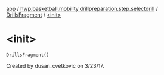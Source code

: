 [app](../../index.md) / [hwp.basketball.mobility.drillpreparation.step.selectdrill](../index.md) / [DrillsFragment](index.md) / [&lt;init&gt;](.)

# &lt;init&gt;

`DrillsFragment()`

Created by dusan_cvetkovic on 3/23/17.

